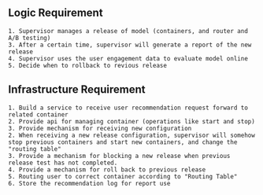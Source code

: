 ## Logic Requirement
	1. Supervisor manages a release of model (containers, and router and A/B testing)
	3. After a certain time, supervisor will generate a report of the new release
	4. Supervisor uses the user engagement data to evaluate model online
	5. Decide when to rollback to revious release 

## Infrastructure Requirement
    1. Build a service to receive user recommendation request forward to related container
	2. Provide api for managing container (operations like start and stop)
	3. Provide mechanism for receiving new configuration
    2. When receiving a new release configuration, supervisor will somehow stop previous containers and start new containers, and change the "routing table"
    3. Provide a mechanism for blocking a new release when previous release test has not completed.
    4. Provide a mechanism for roll back to previous release
    5. Routing user to correct container according to "Routing Table"
    6. Store the recommendation log for report use
